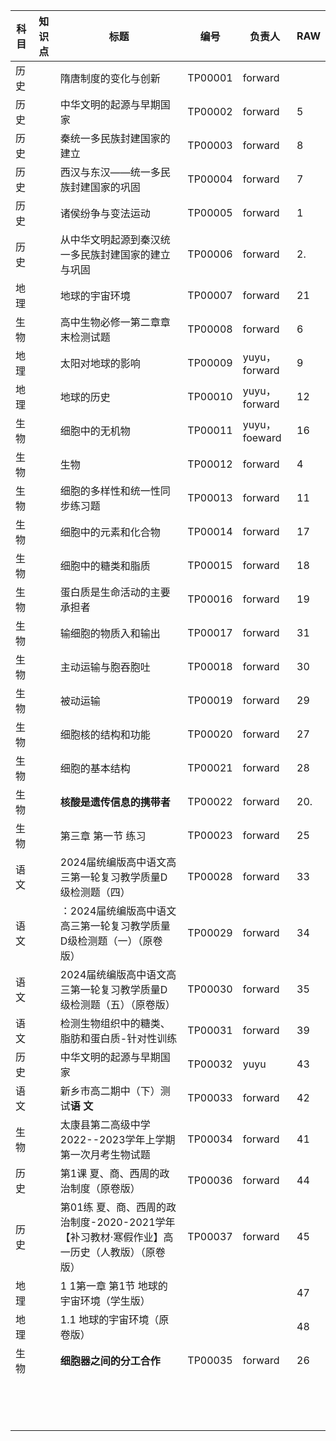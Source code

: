 | 科目 | 知识点 | 标题                                                         | 编号    | 负责人        | RAW  |
| ---- | ------ | ------------------------------------------------------------ | ------- | ------------- | ---- |
| 历史 |        | 隋唐制度的变化与创新                                         | TP00001 | forward       |      |
| 历史 |        | 中华文明的起源与早期国家                                     | TP00002 | forward       | 5    |
| 历史 |        | 秦统一多民族封建国家的建立                                   | TP00003 | forward       | 8    |
| 历史 |        | 西汉与东汉——统一多民族封建国家的巩固                         | TP00004 | forward       | 7    |
| 历史 |        | 诸侯纷争与变法运动                                           | TP00005 | forward       | 1    |
| 历史 |        | 从中华文明起源到秦汉统一多民族封建国家的建立与巩固           | TP00006 | forward       | 2.   |
| 地理 |        | 地球的宇宙环境                                               | TP00007 | forward       | 21   |
| 生物 |        | 高中生物必修一第二章章末检测试题                             | TP00008 | forward       | 6    |
| 地理 |        | 太阳对地球的影响                                             | TP00009 | yuyu，forward | 9    |
| 地理 |        | 地球的历史                                                   | TP00010 | yuyu，forward | 12   |
| 生物 |        | 细胞中的无机物                                               | TP00011 | yuyu，foeward | 16   |
| 生物 |        | 生物                                                         | TP00012 | forward       | 4    |
| 生物 |        | 细胞的多样性和统一性同步练习题                               | TP00013 | forward       | 11   |
| 生物 |        | 细胞中的元素和化合物                                         | TP00014 | forward       | 17   |
| 生物 |        | 细胞中的糖类和脂质                                           | TP00015 | forward       | 18   |
| 生物 |        | 蛋白质是生命活动的主要承担者                                 | TP00016 | forward       | 19   |
| 生物 |        | 输细胞的物质入和输出                                         | TP00017 | forward       | 31   |
| 生物 |        | 主动运输与胞吞胞吐                                           | TP00018 | forward       | 30   |
| 生物 |        | 被动运输                                                     | TP00019 | forward       | 29   |
| 生物 |        | 细胞核的结构和功能                                           | TP00020 | forward       | 27   |
| 生物 |        | 细胞的基本结构                                               | TP00021 | forward       | 28   |
| 生物 |        | **核酸是遗传信息的携带者**                                   | TP00022 | forward       | 20.  |
| 生物 |        | 第三章 第一节 练习                                           | TP00023 | forward       | 25   |
| 语文 |        | 2024届统编版高中语文高三第一轮复习教学质量D级检测题（四）    | TP00028 | forward       | 33   |
| 语文 |        | ：2024届统编版高中语文高三第一轮复习教学质量D级检测题（一）（原卷版） | TP00029 | forward       | 34   |
| 语文 |        | 2024届统编版高中语文高三第一轮复习教学质量D级检测题（五）（原卷版） | TP00030 | forward       | 35   |
| 语文 |        | 检测生物组织中的糖类、脂肪和蛋白质-针对性训练                | TP00031 | forward       | 39   |
| 历史 |        | 中华文明的起源与早期国家                                     | TP00032 | yuyu          | 43   |
| 语文 |        | 新乡市高二期中（下）测试**语   文**                          | TP00033 | forward       | 42   |
| 生物 |        | 太康县第二高级中学2022--2023学年上学期第一次月考生物试题     | TP00034 | forward       | 41   |
| 历史 |        | 第1课 夏、商、西周的政治制度（原卷版）                       | TP00036 | forward       | 44   |
| 历史 |        | 第01练 夏、商、西周的政治制度-2020-2021学年【补习教材·寒假作业】高一历史（人教版）（原卷版） | TP00037 | forward       | 45   |
| 地理 |        | 1 1第一章  第1节  地球的宇宙环境（学生版）                   |         |               | 47   |
| 地理 |        | 1.1 地球的宇宙环境（原卷版）                                 |         |               | 48   |
| 生物 |        | **细胞器之间的分工合作**                                     | TP00035 | forward       | 26   |
|      |        |                                                              |         |               |      |
|      |        |                                                              |         |               |      |
|      |        |                                                              |         |               |      |
|      |        |                                                              |         |               |      |
|      |        |                                                              |         |               |      |
|      |        |                                                              |         |               |      |
|      |        |                                                              |         |               |      |
|      |        |                                                              |         |               |      |
|      |        |                                                              |         |               |      |
|      |        |                                                              |         |               |      |
|      |        |                                                              |         |               |      |
|      |        |                                                              |         |               |      |
|      |        |                                                              |         |               |      |
|      |        |                                                              |         |               |      |
